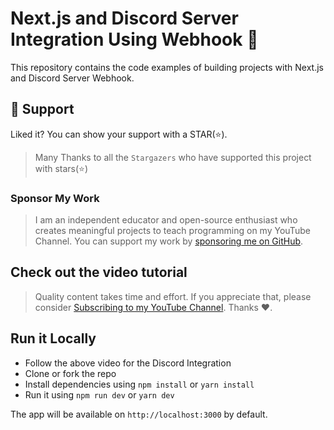 # Next.js and Discord Server Integration Using Webhook 🔌

This repository contains the code examples of building projects with Next.js and Discord Server Webhook.

## 🫶 Support
Liked it? You can show your support with a STAR(⭐).

> Many Thanks to all the `Stargazers` who have supported this project with stars(⭐)

### Sponsor My Work

> I am an independent educator and open-source enthusiast who creates meaningful projects to teach programming on my YouTube Channel. You can support my work by [sponsoring me on GitHub](https://github.com/sponsors/atapas).

## Check out the video tutorial
> Quality content takes time and effort. If you appreciate that, please consider [Subscribing to my YouTube Channel](https://youtube.com/tapasadhikary). Thanks ❤️.

## Run it Locally

- Follow the above video for the Discord Integration
- Clone or fork the repo
- Install dependencies using `npm install` or `yarn install`
- Run it using `npm run dev` or `yarn dev`

The app will be available on `http://localhost:3000` by default.

